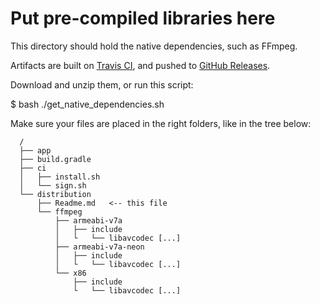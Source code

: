 # Put pre-compiled libraries here

This directory should hold the native dependencies, such as FFmpeg.

Artifacts are built on [Travis CI](https://travis-ci.org/icctv/ffmpeg-android/builds), and pushed to [GitHub Releases](https://github.com/icctv/ffmpeg-android/releases).

Download and unzip them, or run this script:

  $ bash ./get_native_dependencies.sh

Make sure your files are placed in the right folders, like in the tree below:

```
  /
  ├── app
  ├── build.gradle
  ├── ci
  │   ├── install.sh
  │   └── sign.sh
  └── distribution
      ├── Readme.md   <-- this file
      └── ffmpeg
          ├── armeabi-v7a
          │   ├── include
          │   └   └── libavcodec [...]
          ├── armeabi-v7a-neon
          │   ├── include
          │   └   └── libavcodec [...]
          └── x86
              ├── include
              └   └── libavcodec [...]
```
